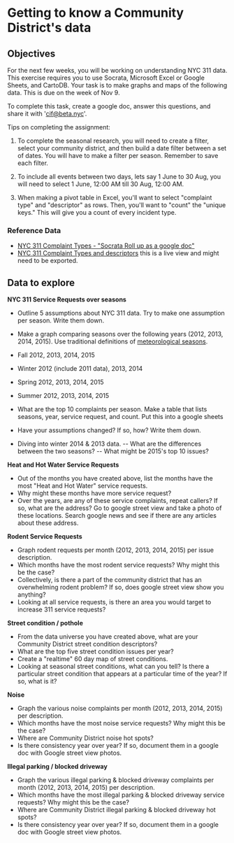 # Getting to know a Community District's data

## Objectives 

For the next few weeks, you will be working on understanding NYC 311 data. This exercise requires you to use Socrata, Microsoft Excel or Google Sheets, and CartoDB. Your task is to make graphs and maps of the following data. This is due on the week of Nov 9. 

To complete this task, create a google doc, answer this questions, and share it with 'cif@beta.nyc'.

Tips on completing the assignment:

1. To complete the seasonal research, you will need to create a filter, select your community district, and then build a date filter between a set of dates. You will have to make a filter per season. Remember to save each filter.

2. To include all events between two days, lets say 1 June to 30 Aug, you will need to select 1 June, 12:00 AM till 30 Aug, 12:00 AM. 

3. When making a pivot table in Excel, you'll want to select "complaint type" and "descriptor" as rows. Then, you'll want to "count" the "unique keys." This will give you a count of every incident type.

### Reference Data

 * [NYC 311 Complaint Types - "Socrata Roll up as a google doc"](https://docs.google.com/spreadsheets/d/1Vvwlyy0mmALpG1JH04wZHes6pNzxiG_-WT4BtyfD5m0/edit#gid=0)
 * [NYC 311 Complaint Types and descriptors](https://data.cityofnewyork.us/Social-Services/NYC-311-Complaint-Type-Descriptor-Count/h9an-u3fn) this is a live view and might need to be exported.


## Data to explore

**NYC 311 Service Requests over seasons**

 - Outline 5 assumptions about NYC 311 data. Try to make one assumption per season. Write them down.
 - Make a graph comparing seasons over the following years (2012, 2013, 2014, 2015). Use traditional definitions of [meteorological seasons](http://www.timeanddate.com/calendar/aboutseasons.html).
  - Fall 2012, 2013, 2014, 2015
  - Winter 2012 (include 2011 data), 2013, 2014
  - Spring 2012, 2013, 2014, 2015
  - Summer 2012, 2013, 2014, 2015
 - What are the top 10 complaints per season. Make a table that lists seasons, year, service request, and count. Put this into a google sheets
 - Have your assumptions changed? If so, how? Write them down.

 - Diving into winter 2014 & 2013 data.
   -- What are the differences between the two seasons?
   -- What might be 2015's top 10 issues?

**Heat and Hot Water Service Requests**

 - Out of the months you have created above, list the months have the most "Heat and Hot Water" service requests.
 - Why might these months have more service request?
 - Over the years, are any of these service complaints, repeat callers? If so, what are the address? Go to google street view and take a photo of these locations. Search google news and see if there are any articles about these address.

**Rodent Service Requests**

 - Graph rodent requests per month (2012, 2013, 2014, 2015) per issue description.
 - Which months have the most rodent service requests? Why might this be the case?
 - Collectively, is there a part of the community district that has an overwhelming rodent problem? If so, does google street view show you anything?
 - Looking at all service requests, is there an area you would target to increase 311 service requests?

**Street condition / pothole**

 - From the data universe you have created above, what are your Community District street condition descriptors?
 - What are the top five street condition issues per year?
 - Create a "realtime" 60 day map of street conditions.
 - Looking at seasonal street conditions, what can you tell? Is there a particular street condition that appears at a particular time of the year? If so, what is it?

**Noise**

 - Graph the various noise complaints per month (2012, 2013, 2014, 2015) per description.
 - Which months have the most noise service requests? Why might this be the case?
 - Where are Community District noise hot spots?
 - Is there consistency year over year? If so, document them in a google doc with Google street view photos.

**Illegal parking / blocked driveway**

 - Graph the various illegal parking & blocked driveway complaints per month (2012, 2013, 2014, 2015) per description.
 - Which months have the most illegal parking & blocked driveway service requests? Why might this be the case?
 - Where are Community District illegal parking & blocked driveway hot spots?
 - Is there consistency year over year? If so, document them in a google doc with Google street view photos.
